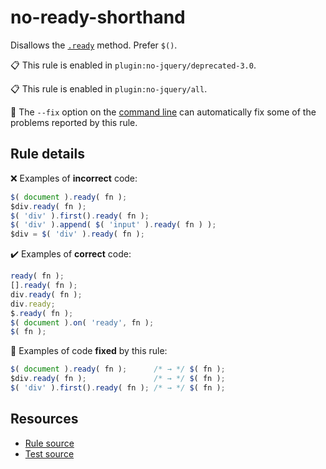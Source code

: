 [//]: # (This file is generated by eslint-docgen. Do not edit it directly.)

# no-ready-shorthand

Disallows the [`.ready`](https://api.jquery.com/ready/) method. Prefer `$()`.

📋 This rule is enabled in `plugin:no-jquery/deprecated-3.0`.

📋 This rule is enabled in `plugin:no-jquery/all`.

🔧 The `--fix` option on the [command line](https://eslint.org/docs/user-guide/command-line-interface#fixing-problems) can automatically fix some of the problems reported by this rule.

## Rule details

❌ Examples of **incorrect** code:
```js
$( document ).ready( fn );
$div.ready( fn );
$( 'div' ).first().ready( fn );
$( 'div' ).append( $( 'input' ).ready( fn ) );
$div = $( 'div' ).ready( fn );
```

✔️ Examples of **correct** code:
```js
ready( fn );
[].ready( fn );
div.ready( fn );
div.ready;
$.ready( fn );
$( document ).on( 'ready', fn );
$( fn );
```

🔧 Examples of code **fixed** by this rule:
```js
$( document ).ready( fn );      /* → */ $( fn );
$div.ready( fn );               /* → */ $( fn );
$( 'div' ).first().ready( fn ); /* → */ $( fn );
```

## Resources

* [Rule source](/src/rules/no-ready-shorthand.js)
* [Test source](/tests/rules/no-ready-shorthand.js)
